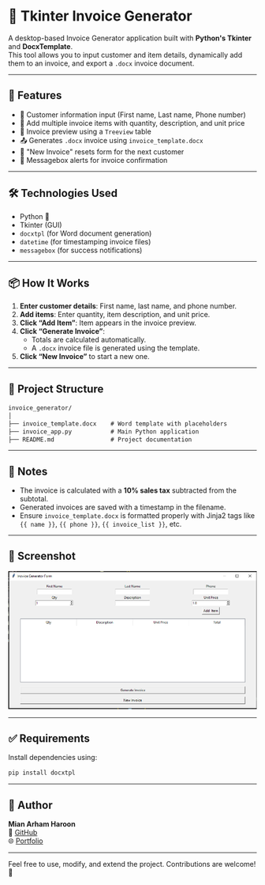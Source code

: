 # 🧾 Tkinter Invoice Generator

A desktop-based Invoice Generator application built with **Python's Tkinter** and **DocxTemplate**.  
This tool allows you to input customer and item details, dynamically add them to an invoice, and export a `.docx` invoice document.

---

## 🚀 Features

- 👤 Customer information input (First name, Last name, Phone number)
- 🧮 Add multiple invoice items with quantity, description, and unit price
- 📑 Invoice preview using a `Treeview` table
- 📤 Generates `.docx` invoice using `invoice_template.docx`
- 🧹 "New Invoice" resets form for the next customer
- 💬 Messagebox alerts for invoice confirmation

---

## 🛠 Technologies Used

- Python 🐍
- Tkinter (GUI)
- `docxtpl` (for Word document generation)
- `datetime` (for timestamping invoice files)
- `messagebox` (for success notifications)

---

## 📦 How It Works

1. **Enter customer details**: First name, last name, and phone number.
2. **Add items**: Enter quantity, item description, and unit price.
3. **Click “Add Item”**: Item appears in the invoice preview.
4. **Click “Generate Invoice”**:
   - Totals are calculated automatically.
   - A `.docx` invoice file is generated using the template.
5. **Click “New Invoice”** to start a new one.

---

## 📁 Project Structure

```
invoice_generator/
│
├── invoice_template.docx    # Word template with placeholders
├── invoice_app.py           # Main Python application
├── README.md                # Project documentation
```

---

## 📌 Notes

- The invoice is calculated with a **10% sales tax** subtracted from the subtotal.
- Generated invoices are saved with a timestamp in the filename.
- Ensure `invoice_template.docx` is formatted properly with Jinja2 tags like `{{ name }}`, `{{ phone }}`, `{{ invoice_list }}`, etc.

---

## 📸 Screenshot

![Invoice Generator Screenshot](ss.png)

---

## ✅ Requirements

Install dependencies using:

```bash
pip install docxtpl
```

---

## 👤 Author

**Mian Arham Haroon**  
📌 [GitHub](https://github.com/mian-arham-haroon)  
🌐 [Portfolio](https://mian-arham-haroon.github.io/arham_portfolio)

---

Feel free to use, modify, and extend the project. Contributions are welcome! 🌟